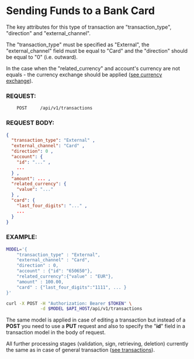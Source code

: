 # Sending Funds to a Bank Card

The key attributes for this type of transaction are "transaction_type", "direction"
and "external_channel".

The "transaction_type" must be specified as "External", the "external_channel"
field must be equal to "Card" and the "direction" should be equal to "0" (i.e. outward).

In the case when the "related_currency" and account's currency are not equals -
the currency exchange should be applied ([see currency exchange](../../products/exchangetransaction.md)).

### REQUEST:

```
    POST     /api/v1/transactions
```

### REQUEST BODY:

```json
{
  "transaction_type": "External" ,
  "external_channel": "Card" ,
  "direction": 0 ,
  "account": {
    "id": "..." ,
    ...
  } ,
  "amount": ... ,
  "related_currency": {
    "value": "..."
  } ,
  "card": {
    "last_four_digits": "..." ,
    ...
  }
}
```

### EXAMPLE:

```bash
MODEL='{
    "transaction_type" : "External",
    "external_channel" : "Card",
    "direction" : 0,
    "account" : {"id": "650650"},
    "related_currency":{"value" : "EUR"},
    "amount" : 100.00,
    "card" : {"last_four_digits":"1111", ... }
}'

curl -X POST -H "Authorization: Bearer $TOKEN" \
             -d $MODEL $API_HOST/api/v1/transactions
```

The same model is applied in case of editing a transaction but instead of a **POST**
you need to use a **PUT** request and also to specify the "**id**" field
in a transaction model in the body of request.

All further processing stages (validation, sign, retrieving, deletion) currently
the same as in case of general transaction ([see transactions](../transactions.md)).
